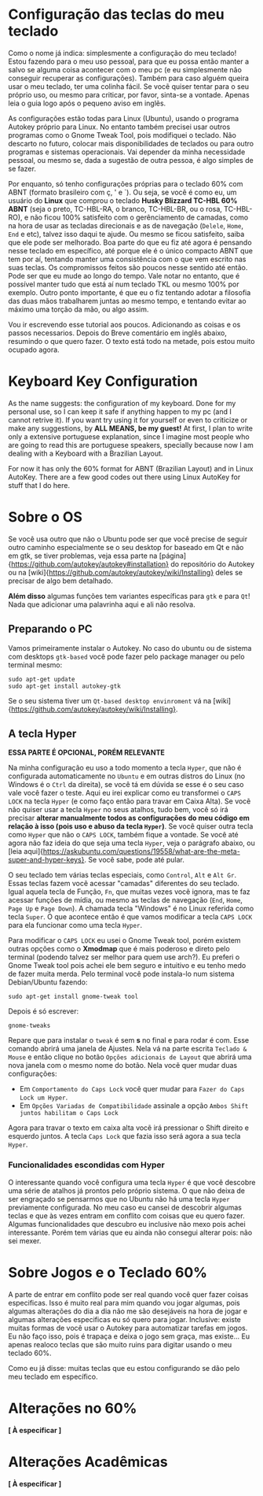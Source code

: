 # Configuração das teclas do meu teclado

Como o nome já indica: simplesmente a configuração do meu teclado! Estou fazendo para o meu uso pessoal, para que eu possa então manter a salvo se alguma coisa acontecer com o meu pc (e eu simplesmente não conseguir recuperar as configurações). Também para caso alguém queira usar o meu teclado, ter uma colinha fácil. Se vocẽ quiser tentar para o seu próprio uso, ou mesmo para criticar, por favor, sinta-se a vontade. Apenas leia o guia logo após o pequeno aviso em inglẽs. 

As configurações estão todas para Linux (Ubuntu), usando o programa Autokey próprio para Linux. No entanto também precisei usar outros programas como o Gnome Tweak Tool, pois modifiquei o teclado. Não descarto no futuro, colocar mais disponibilidades de teclados ou para outro programas e sistemas operacionais. Vai depender da minha necessidade pessoal, ou mesmo se, dada a sugestão de outra pessoa, é algo simples de se fazer.

Por enquanto, só tenho configurações próprias para o teclado 60% com ABNT (formato brasileiro com ç, ' e \`). Ou seja, se você é como eu, um usuário do **Linux** que comprou o teclado **Husky Blizzard TC-HBL 60% ABNT** (seja o preto, TC-HBL-RA, o branco, TC-HBL-BR, ou o rosa, TC-HBL-RO), e não ficou 100% satisfeito com o gerênciamento de camadas, como na hora de usar as tecladas direcionais e as de navegação (`Delele`, `Home`, `End` e etc), talvez isso daqui te ajude. Ou mesmo se ficou satisfeito, saiba que ele pode ser melhorado. Boa parte do que eu fiz até agora é pensando nesse teclado em específico, até porque ele é o único compacto ABNT que tem por aí, tentando manter uma consistência com o que vem escrito nas suas teclas. Os compromissos feitos são poucos nesse sentido até então. Pode ser que eu mude ao longo do tempo. Vale notar no entanto, que é possível manter tudo que está aí num teclado TKL ou mesmo 100% por exemplo. Outro ponto importante, é que eu o fiz tentando adotar a filosofia das duas mãos trabalharem juntas ao mesmo tempo, e tentando evitar ao máximo uma torção da mão, ou algo assim.

Vou ir escrevendo esse tutorial aos poucos. Adicionando as coisas e os passos necessarios. Depois do Breve comentário em inglês abaixo, resumindo o que quero fazer. O texto está todo na metade, pois estou muito ocupado agora.

# Keyboard Key Configuration

As the name suggests: the configuration of my keyboard. Done for my personal use, so I can keep it safe if anything happen to my pc (and I cannot retrive it). If you want try using it for yourself or even to criticize or make any suggestions, by **ALL MEANS, be my guest!** At first, I plan to write only a extensive portuguese explanation, since I imagine most people who are going to read this are portuguese speakers, specially because now I am dealing with a Keyboard with a Brazilian Layout.

For now it has only the 60% format for ABNT (Brazilian Layout) and in Linux AutoKey. There are a few good codes out there using Linux AutoKey for stuff that I do here.

# Sobre o OS

Se você usa outro que não o Ubuntu pode ser que você precise de seguir outro caminho especialmente se o seu desktop for baseado em Qt e não em gtk, se tiver problemas, veja essa parte na [página]{https://github.com/autokey/autokey#installation} do repositório do Autokey ou na [wiki]{https://github.com/autokey/autokey/wiki/Installing} deles se precisar de algo bem detalhado.

**Além disso** algumas funções tem variantes específicas para `gtk` e para `Qt`! Nada que adicionar uma palavrinha aqui e ali não resolva.
## Preparando o PC

Vamos primeiramente instalar o Autokey. No caso do ubuntu ou de sistema com desktops `gtk-based` você pode fazer pelo package manager ou pelo terminal mesmo:
```console
sudo apt-get update
sudo apt-get install autokey-gtk
```

Se o seu sistema tiver um `Qt-based desktop envinroment` vá na [wiki]{https://github.com/autokey/autokey/wiki/Installing}.



## A tecla Hyper

**ESSA PARTE É OPCIONAL, PORÉM RELEVANTE**

Na minha configuração eu uso a todo momento a tecla `Hyper`, que não é configurada automaticamente no `Ubuntu` e em outras distros do Linux (no Windows é o `Ctrl` da direita), se você tá em dúvida se esse é o seu caso vale você fazer o teste. Aqui eu irei explicar como eu transformei o `CAPS LOCK` na tecla `Hyper` (e como faço então para travar em Caixa Alta). Se vocẽ não quiser usar a tecla `Hyper` no seus atalhos, tudo bem, você só irá precisar **alterar manualmente todos as configurações do meu código em relação à isso (pois uso e abuso da tecla `Hyper`)**. Se você quiser outra tecla como `Hyper` que não o `CAPS LOCK`, também fique a vontade. Se você até agora não faz ideia do que seja uma tecla `Hyper`, veja o parágrafo abaixo, ou [leia aqui]{https://askubuntu.com/questions/19558/what-are-the-meta-super-and-hyper-keys}. Se você sabe, pode até pular.

O seu teclado tem várias teclas especiais, como `Control`, `Alt` e `Alt Gr`. Essas teclas fazem vocẽ acessar "camadas" diferentes do seu teclado. Igual aquela tecla de Função, `Fn`, que muitas vezes vocẽ ignora, mas te faz acessar funções de mídia, ou mesmo as teclas de navegação (`End`, `Home`, `Page Up` e `Page Down`). A chamada tecla "Windows" é no Linux referida como tecla `Super`. O que acontece então é que vamos modificar a tecla `CAPS LOCK` para ela funcionar como uma tecla `Hyper`. 

Para modificar o `CAPS LOCK` eu usei o Gnome Tweak tool, porém existem outras opções como o **Xmodmap** que é mais poderoso e direto pelo terminal (podendo talvez ser melhor para quem use arch?). Eu preferi o Gnome Tweak tool pois achei ele bem seguro e intuitivo e eu tenho medo de fazer muita merda. Pelo terminal você pode instala-lo num sistema Debian/Ubuntu fazendo:

```console
sudo apt-get install gnome-tweak tool
```

Depois é só escrever:

```console
gnome-tweaks
```

Repare que para instalar o `tweak` é sem **s** no final e para rodar é com. Esse comando abrirá uma janela de Ajustes. Nela vá na parte escrita `Teclado & Mouse` e então clique no botão `Opções adicionais de Layout` que abrirá uma nova janela com o mesmo nome do botão. Nela vocẽ quer mudar duas configurações:

 - Em `Comportamento do Caps Lock` você quer mudar para `Fazer do Caps Lock um Hyper`.
 - Em `Opções Variadas de Compatibilidade` assinale a opção `Ambos Shift juntos habilitam o Caps Lock`

Agora para travar o texto em caixa alta vocẽ irá pressionar o Shift direito e esquerdo juntos. A tecla `Caps Lock` que fazia isso será agora a sua tecla `Hyper`.

### Funcionalidades escondidas com Hyper

O interessante quando você configura uma tecla `Hyper` é que você descobre uma série de atalhos já prontos pelo próprio sistema. O que não deixa de ser engraçado se pensarmos que no Ubuntu não há uma tecla `Hyper` previamente configurada. No meu caso eu cansei de descobrir algumas teclas e que às vezes entram em conflito com coisas que eu quero fazer. Algumas funcionalidades que descubro eu inclusive não mexo pois achei interessante. Porém tem várias que eu ainda não consegui alterar pois: não sei mexer.

# Sobre Jogos e o Teclado 60%

A parte de entrar em conflito pode ser real quando você quer fazer coisas especificas. Isso é muito real para mim quando vou jogar algumas, pois algumas alterações do dia a dia não me são desejáveis na hora de jogar e algumas alterações especificas eu só quero para jogar. Inclusive: existe muitas formas de você usar o Autokey para automatizar tarefas em jogos. Eu não faço isso, pois é trapaça e deixa o jogo sem graça, mas existe... Eu apenas realoco teclas que são muito ruins para digitar usando o meu teclado 60%.

Como eu já disse: muitas teclas que eu estou configurando se dão pelo meu teclado em específico.

# Alterações no 60%

**\[ À especificar \]**

# Alterações Acadêmicas

**\[ À especificar \]**
